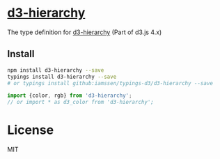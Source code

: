 [d3-hierarchy]
================================================
The type definition for [d3-hierarchy] (Part of d3.js 4.x)

Install
------------------------------------------------
```bash
npm install d3-hierarchy --save
typings install d3-hierarchy --save
# or typings install github:iamssen/typings-d3/d3-hierarchy --save
```

```typescript
import {color, rgb} from 'd3-hierarchy';
// or import * as d3_color from 'd3-hierarchy';
```

License
================================================
MIT


[d3-hierarchy]: https://github.com/d3/d3-hierarchy